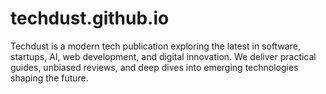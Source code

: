 # techdust.github.io
Techdust is a modern tech publication exploring the latest in software, startups, AI, web development, and digital innovation. We deliver practical guides, unbiased reviews, and deep dives into emerging technologies shaping the future.
